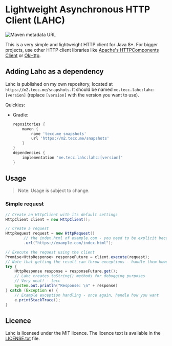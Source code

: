 # Lightweight Asynchronous HTTP Client (LAHC)
![Maven metadata URL](https://img.shields.io/maven-metadata/v?metadataUrl=https%3A%2F%2Fm2.tecc.me%2Fsnapshots%2Fme%2Ftecc%2Flahc%2Flahc%2Fmaven-metadata.xml&style=flat-square)

This is a very simple and lightweight HTTP client for Java 8+. For bigger projects, use other HTTP client libraries
like [Apache's HTTPComponents Client](https://hc.apache.org/httpcomponents-client-5.1.x/)
or [OkHttp](https://squareup.github.io/okhttp).

## Adding Lahc as a dependency

Lahc is published on my own repository, located at `https://m2.tecc.me/snapshots`. It should be
named `me.tecc.lahc:lahc:[version]` (replace `[version]` with the version you want to use).

Quickies:

- Gradle:
  ```gradle
  repositories {
      maven {
          name 'tecc.me snapshots'
          url 'https://m2.tecc.me/snapshots'
      }
  } 
  dependencies {
      implementation 'me.tecc.lahc:lahc:[version]'
  }
  ```

## Usage

> Note: Usage is subject to change.

### Simple request

```java
// Create an HttpClient with its default settings
HttpClient client = new HttpClient();

// Create a request
HttpRequest request = new HttpRequest()
        // the index.html of example.com - you need to be explicit because Lahc doesn't automatically do this 
        .url("https://example.com/index.html");

// Execute the request using the client
Promise<HttpResponse> responseFuture = client.execute(request);
// Note that getting the result can throw exceptions - handle them however you want!
try {
    HttpResponse response = responseFuture.get();
    // Lahc creates toString() methods for debugging purposes
    // Very neat! - tecc
    System.out.println("Response: \n" + response)
} catch (Exception e) {
    // Example exception handling - once again, handle how you want
    e.printStackTrace();
}
```

## Licence

Lahc is licensed under the MIT licence. The licence text is available in the [LICENSE.txt](./LICENCE.txt) file.
